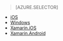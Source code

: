 > [AZURE.SELECTOR]
- [iOS](../articles/app-service-mobile-ios-get-started-offline-data-preview.md)
- [Windows](../articles/app-service-mobile-windows-store-dotnet-get-started-offline-data-preview.md)
- [Xamarin.iOS](../articles/app-service-mobile-xamarin-ios-get-started-offline-data-preview.md)
- [Xamarin.Android](../articles/app-service-mobile-xamarin-android-get-started-offline-data-preview.md)

<!---HONumber=Oct15_HO3-->